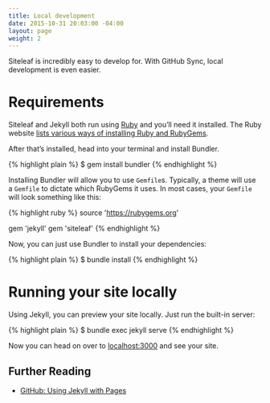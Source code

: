 ```yaml
---
title: Local development
date: 2015-10-31 20:03:00 -04:00
layout: page
weight: 2
---
```


Siteleaf is incredibly easy to develop for. With GitHub Sync, local development is even easier.

# Requirements

Siteleaf and Jekyll both run using [Ruby](http://ruby-lang.org) and you’ll need it installed. The Ruby website [lists various ways of installing Ruby and RubyGems](https://www.ruby-lang.org/en/documentation/installation).

After that’s installed, head into your terminal and install Bundler.

{% highlight plain %}
$ gem install bundler
{% endhighlight %}

Installing Bundler will allow you to use `Gemfile`s. Typically, a theme will use a `Gemfile` to dictate which RubyGems it uses. In most cases, your `Gemfile` will look something like this:

{% highlight ruby %}
source 'https://rubygems.org'

gem 'jekyll'
gem 'siteleaf'
{% endhighlight %}

Now, you can just use Bundler to install your dependencies:

{% highlight plain %}
$ bundle install
{% endhighlight %}

# Running your site locally

Using Jekyll, you can preview your site locally. Just run the built-in server:

{% highlight plain %}
$ bundle exec jekyll serve
{% endhighlight %}

Now you can head on over to [localhost:3000](http://localhost:3000) and see your site.

## Further Reading

- [GitHub: Using Jekyll with Pages](https://help.github.com/articles/using-jekyll-with-pages/)
